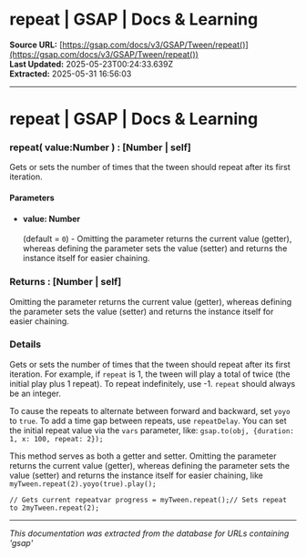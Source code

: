 # repeat | GSAP | Docs & Learning

**Source URL:** [https://gsap.com/docs/v3/GSAP/Tween/repeat()](https://gsap.com/docs/v3/GSAP/Tween/repeat())  
**Last Updated:** 2025-05-23T00:24:33.639Z  
**Extracted:** 2025-05-31 16:56:03

---

# repeat | GSAP | Docs & Learning

### repeat( value:Number ) : \[Number | self\]

Gets or sets the number of times that the tween should repeat after its first iteration.

#### Parameters

*   #### **value**: Number
    
    (default = `0`) - Omitting the parameter returns the current value (getter), whereas defining the parameter sets the value (setter) and returns the instance itself for easier chaining.
    

### Returns : \[Number | self\][​](#returns--number--self "Direct link to returns--number--self")

Omitting the parameter returns the current value (getter), whereas defining the parameter sets the value (setter) and returns the instance itself for easier chaining.

### Details[​](#details "Direct link to Details")

Gets or sets the number of times that the tween should repeat after its first iteration. For example, if `repeat` is 1, the tween will play a total of twice (the initial play plus 1 repeat). To repeat indefinitely, use -1. `repeat` should always be an integer.

To cause the repeats to alternate between forward and backward, set `yoyo` to `true`. To add a time gap between repeats, use `repeatDelay`. You can set the initial repeat value via the `vars` parameter, like: `gsap.to(obj, {duration: 1, x: 100, repeat: 2});`

This method serves as both a getter and setter. Omitting the parameter returns the current value (getter), whereas defining the parameter sets the value (setter) and returns the instance itself for easier chaining, like `myTween.repeat(2).yoyo(true).play();`

```
// Gets current repeatvar progress = myTween.repeat();// Sets repeat to 2myTween.repeat(2);
```

---

*This documentation was extracted from the database for URLs containing 'gsap'*
